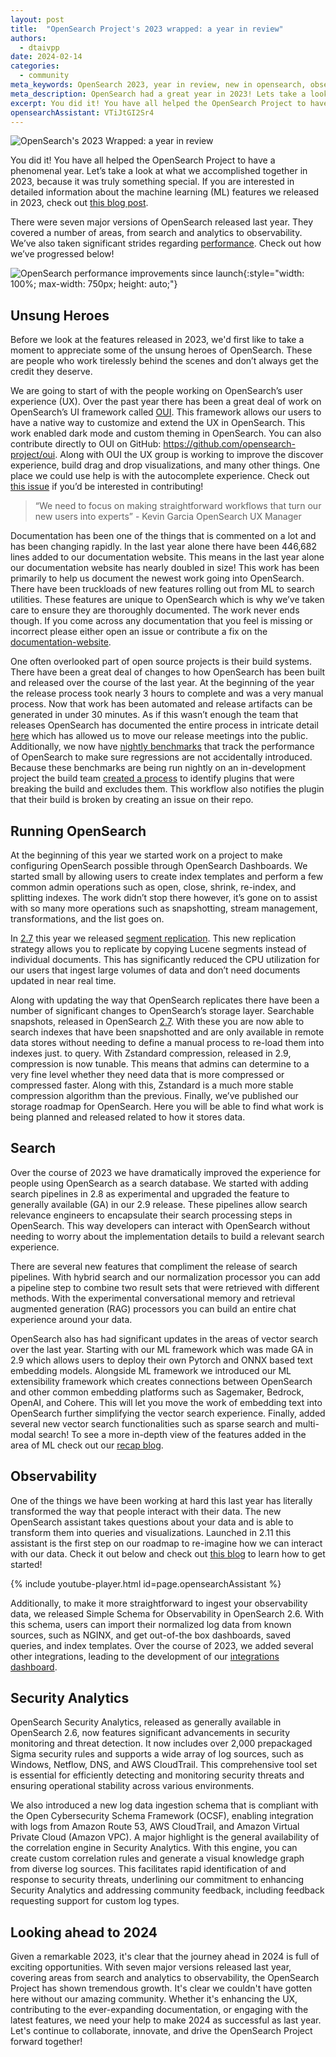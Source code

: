 ```yaml
---
layout: post
title:  "OpenSearch Project's 2023 wrapped: a year in review"
authors:
  - dtaivpp
date: 2024-02-14
categories:
  - community
meta_keywords: OpenSearch 2023, year in review, new in opensearch, observability features, 2023 recap, 2024 plan
meta_description: OpenSearch had a great year in 2023! Lets take a look over what released last year. Afterwards we will take a look over what is currently planned for OpenSearch in 2024.
excerpt: You did it! You have all helped the OpenSearch Project to have a phenomenal year. Let’s take a look at what we accomplished together in 2023, because it was truly something special.
opensearchAssistant: VTiJtGI2Sr4
---
```


<img src="/assets/media/blog-images/2024-02-15-OpenSearchs-2023-Wrapped/OS_Wrapped_Hero.png" alt="OpenSearch's 2023 Wrapped: a year in review" class="img_bound"/>

You did it! You have all helped the OpenSearch Project to have a phenomenal year. Let’s take a look at what we accomplished together in 2023, because it was truly something special. If you are interested in detailed information about the machine learning (ML) features we released in 2023, check out [this blog post](https://opensearch.org/blog/opensearch-ai-retrospective/).


There were seven major versions of OpenSearch released last year. They covered a number of areas, from search and analytics to observability. We’ve also taken significant strides regarding [performance](https://opensearch.org/blog/opensearch-performance-improvements/). Check out how we’ve progressed below!

<img src="/assets/media/blog-images/2024-01-03-opensearch-performance-improvements/opensearch-performance.png" alt="OpenSearch performance improvements since launch" class="img_bound" id="infographic"/>{:style="width: 100%; max-width: 750px; height: auto;"}

## Unsung Heroes

Before we look at the features released in 2023, we'd first like to take a moment to appreciate some of the unsung heroes of OpenSearch. These are people who work tirelessly behind the scenes and don’t always get the credit they deserve.

We are going to start of with the people working on OpenSearch’s user experience (UX). Over the past year there has been a great deal of work on OpenSearch’s UI framework called [OUI](https://oui.opensearch.org/). This framework allows our users to have a native way to customize and extend the UX in OpenSearch. This work enabled dark mode and custom theming in OpenSearch. You can also contribute directly to OUI on GitHub: https://github.com/opensearch-project/oui. Along with OUI the UX group is working to improve the discover experience, build drag and drop visualizations, and many other things. One place we could use help is with the autocomplete experience. Check out [this issue](https://github.com/opensearch-project/OpenSearch-Dashboards/issues/1176) if you’d be interested in contributing!


> “We need to focus on making straightforward workflows that turn our new users into experts” - Kevin Garcia OpenSearch UX Manager


Documentation has been one of the things that is commented on a lot and has been changing rapidly. In the last year alone there have been 446,682 lines added to our documentation website. This means in the last year alone our documentation website has nearly doubled in size! This work has been primarily to help us document the newest work going into OpenSearch. There have been truckloads of new features rolling out from ML to search utilities. These features are unique to OpenSearch which is why we’ve taken care to ensure they are thoroughly documented. The work never ends though. If you come across any documentation that you feel is missing or incorrect please either open an issue or contribute a fix on the [documentation-website](https://github.com/opensearch-project/documentation-website).

One often overlooked part of open source projects is their build systems. There have been a great deal of changes to how OpenSearch has been built and released over the course of the last year. At the beginning of the year the release process took nearly 3 hours to complete and was a very manual process. Now that work has been automated and release artifacts can be generated in under 30 minutes. As if this wasn’t enough the team that releases OpenSearch has documented the entire process in intricate detail [here](https://github.com/opensearch-project/opensearch-build/blob/main/RELEASE_PROCESS_OPENSEARCH.md) which has allowed us to move our release meetings into the public. Additionally, we now have [nightly benchmarks](https://opensearch.org/benchmarks) that track the performance of OpenSearch to make sure regressions are not accidentally introduced. Because these benchmarks are being run nightly on an in-development project the build team [created a process](https://github.com/opensearch-project/opensearch-devops/issues/114) to identify plugins that were breaking the build and excludes them. This workflow also notifies the plugin that their build is broken by creating an issue on their repo.

## Running OpenSearch

At the beginning of this year we started work on a project to make configuring OpenSearch possible through OpenSearch Dashboards. We started small by allowing users to create index templates and perform a few common admin operations such as open, close, shrink, re-index, and splitting indexes. The work didn’t stop there however, it’s gone on to assist with so many more operations such as snapshotting, stream management, transformations, and the list goes on.

In [2.7](https://opensearch.org/blog/get-started-opensearch-2-7-0/) this year we released [segment replication](https://opensearch.org/docs/latest/tuning-your-cluster/availability-and-recovery/segment-replication/index/). This new replication strategy allows you to replicate by copying Lucene segments instead of individual documents. This has significantly reduced the CPU utilization for our users that ingest large volumes of data and don’t need documents updated in near real time.

Along with updating the way that OpenSearch replicates there have been a number of significant changes to OpenSearch’s storage layer. Searchable snapshots, released in OpenSearch [2.7](https://opensearch.org/blog/get-started-opensearch-2-7-0/). With these you are now able to search indexes that have been snapshotted and are only available in remote data stores without needing to define a manual process to re-load them into indexes just. to query. With Zstandard compression, released in 2.9, compression is now tunable. This means that admins can determine to a very fine level whether they need data that is more compressed or compressed faster. Along with this, Zstandard is a much more stable compression algorithm than the previous. Finally, we’ve published our storage roadmap for OpenSearch. Here you will be able to find what work is being planned and released related to how it stores data.

## Search

Over the course of 2023 we have dramatically improved the experience for people using OpenSearch as a search database. We started with adding search pipelines in 2.8 as experimental and upgraded the feature to generally available (GA) in our 2.9 release. These pipelines allow search relevance engineers to encapsulate their search processing steps in OpenSearch. This way developers can interact with OpenSearch without needing to worry about the implementation details to build a relevant search experience.

There are several new features that compliment the release of search pipelines. With hybrid search and our normalization processor you can add a pipeline step to combine two result sets that were retrieved with different methods. With the experimental conversational memory and retrieval augmented generation (RAG) processors you can build an entire chat experience around your data.

OpenSearch also has had significant updates in the areas of vector search over the last year. Starting with our ML framework which was made GA in 2.9 which allows users to deploy their own Pytorch and ONNX based text embedding models. Alongside ML framework we introduced our ML extensibility framework which creates connections between OpenSearch and other common embedding platforms such as Sagemaker, Bedrock, OpenAI, and Cohere. This will let you move the work of embedding text into OpenSearch further simplifying the vector search experience. Finally, added several new vector search functionalities such as sparse search and multi-modal search! To see a more in-depth view of the features added in the area of ML check out our [recap blog](https://opensearch.org/blog/opensearch-ai-retrospective/).

## Observability

One of the things we have been working at hard this last year has literally transformed the way that people interact with their data. The new OpenSearch assistant takes questions about your data and is able to transform them into queries and visualizations. Launched in 2.11 this assistant is the first step on our roadmap to re-imagine how we can interact with our data. Check it out below and check out [this blog](https://opensearch.org/blog/get-started-opensearch-2-11/) to learn how to get started!

{% include youtube-player.html id=page.opensearchAssistant %}

Additionally, to make it more straightforward to ingest your observability data, we released Simple Schema for Observability in OpenSearch 2.6. With this schema, users can import their normalized log data from known sources, such as NGINX, and get out-of-the box dashboards, saved queries, and index templates. Over the course of 2023, we added several other integrations, leading to the development of our [integrations dashboard](https://opensearch.org/docs/latest/integrations/).

## Security Analytics

OpenSearch Security Analytics, released as generally available in OpenSearch 2.6, now features significant advancements in security monitoring and threat detection. It now includes over 2,000 prepackaged Sigma security rules and supports a wide array of log sources, such as Windows, Netflow, DNS, and AWS CloudTrail. This comprehensive tool set is essential for efficiently detecting and monitoring security threats and ensuring operational stability across various environments.

We also introduced a new log data ingestion schema that is compliant with the Open Cybersecurity Schema Framework (OCSF), enabling integration with logs from Amazon Route 53, AWS CloudTrail, and Amazon Virtual Private Cloud (Amazon VPC). A major highlight is the general availability of the correlation engine in Security Analytics. With this engine, you can create custom correlation rules and generate a visual knowledge graph from diverse log sources. This facilitates rapid identification of and response to security threats, underlining our commitment to enhancing Security Analytics and addressing community feedback, including feedback requesting support for custom log types.


## Looking ahead to 2024

Given a remarkable 2023, it's clear that the journey ahead in 2024 is full of exciting opportunities. With seven major versions released last year, covering areas from search and analytics to observability, the OpenSearch Project has shown tremendous growth. It's clear we couldn't have gotten here without our amazing community. Whether it's enhancing the UX, contributing to the ever-expanding documentation, or engaging with the latest features, we need your help to make 2024 as successful as last year. Let's continue to collaborate, innovate, and drive the OpenSearch Project forward together!
